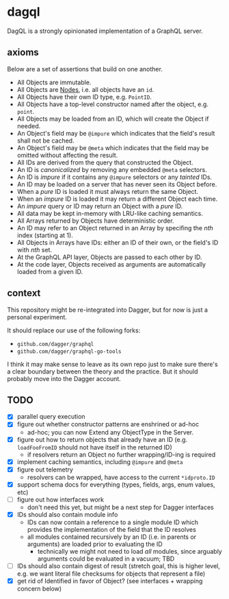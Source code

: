 # dagql

DagQL is a strongly opinionated implementation of a GraphQL server.

## axioms

Below are a set of assertions that build on one another.

* All Objects are immutable.
* All Objects are [Nodes][Node], i.e. all objects have an `id`.
* All Objects have their own ID type, e.g. `PointID`.
* All Objects have a top-level constructor named after the object, e.g. `point`.
* All Objects may be loaded from an ID, which will create the Object if needed.
* An Object's field may be `@impure` which indicates that the field's result shall not be cached.
* An Object's field may be `@meta` which indicates that the field may be omitted without affecting the result.
* All IDs are derived from the query that constructed the Object.
* An ID is *canonicalized* by removing any embedded `@meta` selectors.
* An ID is *impure* if it contains any `@impure` selectors or any *tainted* IDs.
* An ID may be loaded on a server that has never seen its Object before.
* When a *pure* ID is loaded it must always return the same Object.
* When an *impure* ID is loaded it may return a different Object each time.
* An *impure* query or ID may return an Object with a *pure* ID.
* All data may be kept in-memory with LRU-like caching semantics.
* All Arrays returned by Objects have deterministic order.
* An ID may refer to an Object returned in an Array by specifing the *nth* index (starting at 1).
* All Objects in Arrays have IDs: either an ID of their own, or the field's ID with *nth* set.
* At the GraphQL API layer, Objects are passed to each other by ID.
* At the code layer, Objects received as arguments are automatically loaded from a given ID.

[Node]: https://graphql.org/learn/global-object-identification/

## context

This repository might be re-integrated into Dagger, but for now is just a
personal experiment.

It should replace our use of the following forks:

* `github.com/dagger/graphql`
* `github.com/dagger/graphql-go-tools`

I think it may make sense to leave as its own repo just to make sure there's a
clear boundary between the theory and the practice. But it should probably move
into the Dagger account.

## TODO

* [x] parallel query execution
* [x] figure out whether constructor patterns are enshrined or ad-hoc
    * ad-hoc; you can now Extend any ObjectType in the Server.
* [x] figure out how to return objects that already have an ID (e.g.
  `loadFooFromID` should not have itself in the returned ID)
    * if resolvers return an Object no further wrapping/ID-ing is required
* [x] implement caching semantics, including `@impure` and `@meta`
* [x] figure out telemetry
    * resolvers can be wrapped, have access to the current `*idproto.ID`
* [x] support schema docs for everything (types, fields, args, enum values, etc)
* [ ] figure out how interfaces work
    * don't need this yet, but might be a next step for Dagger interfaces
* [x] IDs should also contain module info
    * IDs can now contain a reference to a single module ID which provides the
      implementation of the field that the ID resolves
    * all modules contained recursively by an ID (i.e. in parents or arguments)
      are loaded prior to evaluating the ID
      * technically we might not need to load _all_ modules, since arguably
        arguments could be evaluated in a vacuum; TBD
* [ ] IDs should also contain digest of result (stretch goal, this is higher
  level, e.g. we want literal file checksums for objects that represent a file)
* [x] get rid of Identified in favor of Object? (see interfaces + wrapping concern below)
